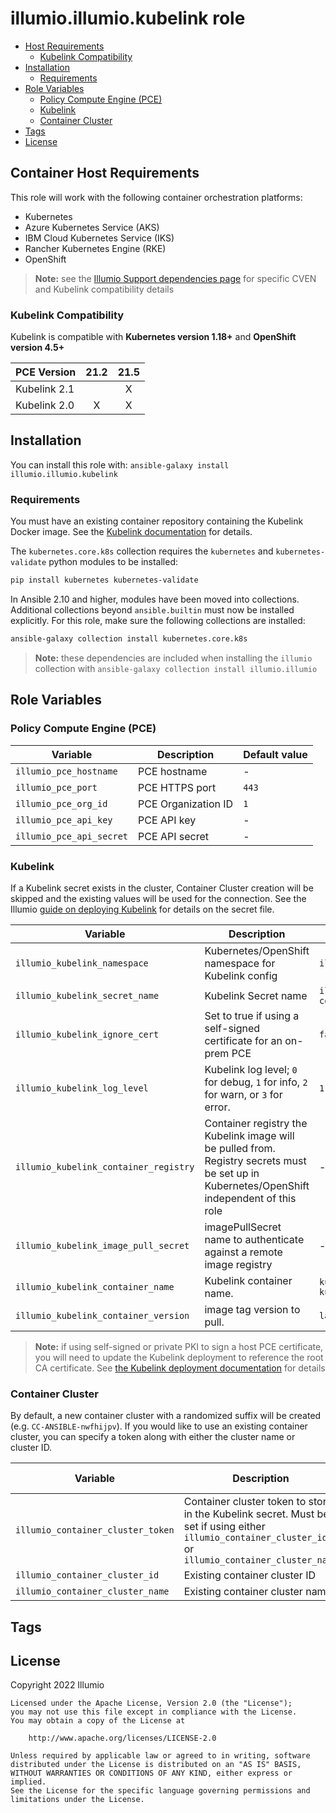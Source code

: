 # illumio.illumio.kubelink role  

- [Host Requirements](#host-requirements)
    - [Kubelink Compatibility](#kubelink-compatibility)
- [Installation](#installation)
    - [Requirements](#requirements)
- [Role Variables](#role-variables)
    - [Policy Compute Engine (PCE)](#policy-compute-engine-pce)
    - [Kubelink](#kubelink)
    - [Container Cluster](#container-cluster)
- [Tags](#tags)
- [License](#license)

## Container Host Requirements  

This role will work with the following container orchestration platforms:

- Kubernetes
- Azure Kubernetes Service (AKS)
- IBM Cloud Kubernetes Service (IKS)
- Rancher Kubernetes Engine (RKE)
- OpenShift

> **Note:** see the [Illumio Support dependencies page](https://support.illumio.com/shared/software/os-support-package-dependencies/cven_kubelink.html) for specific CVEN and Kubelink compatibility details  

### Kubelink Compatibility  

Kubelink is compatible with **Kubernetes version 1.18+** and **OpenShift version 4.5+**  

PCE Version  | 21.2 | 21.5 
------------ | :--: | :--: 
Kubelink 2.1 |      | X
Kubelink 2.0 | X    | X

## Installation  

You can install this role with: `ansible-galaxy install illumio.illumio.kubelink`  

### Requirements  

You must have an existing container repository containing the Kubelink Docker image. See the [Kubelink documentation](https://docs.illumio.com/core/21.5/Content/Guides/kubernetes-and-openshift/deployment/deploy-kubelink-in-your-cluster.htm?Highlight=kubelink) for details.  

The `kubernetes.core.k8s` collection requires the `kubernetes` and `kubernetes-validate` python modules to be installed:  

```sh
pip install kubernetes kubernetes-validate
```

In Ansible 2.10 and higher, modules have been moved into collections. Additional collections beyond `ansible.builtin` must now be installed explicitly. For this role, make sure the following collections are installed:  

```sh
ansible-galaxy collection install kubernetes.core.k8s
```

> **Note:** these dependencies are included when installing the `illumio` collection with `ansible-galaxy collection install illumio.illumio`  

## Role Variables  

### Policy Compute Engine (PCE)  

Variable | Description | Default value
-------- | ----------- | -------------
`illumio_pce_hostname` | PCE hostname | -
`illumio_pce_port` | PCE HTTPS port | `443`
`illumio_pce_org_id` | PCE Organization ID | `1`
`illumio_pce_api_key` | PCE API key | -
`illumio_pce_api_secret` | PCE API secret | -

### Kubelink

If a Kubelink secret exists in the cluster, Container Cluster creation will be skipped and the existing values will be used for the connection. See the Illumio [guide on deploying Kubelink](https://docs.illumio.com/core/21.5/Content/Guides/kubernetes-and-openshift/deployment/deploy-kubelink-in-your-cluster.htm) for details on the secret file.  

Variable | Description | Default value
-------- | ----------- | -------------
`illumio_kubelink_namespace` | Kubernetes/OpenShift namespace for Kubelink config | `illumio-system`  
`illumio_kubelink_secret_name` | Kubelink Secret name | `illumio-kubelink-config`  
`illumio_kubelink_ignore_cert` | Set to true if using a self-signed certificate for an on-prem PCE | `false`  
`illumio_kubelink_log_level` | Kubelink log level; `0` for debug, `1` for info, `2` for warn, or `3` for error. | `1`
`illumio_kubelink_container_registry` | Container registry the Kubelink image will be pulled from. Registry secrets must be set up in Kubernetes/OpenShift independent of this role | -
`illumio_kubelink_image_pull_secret` | imagePullSecret name to authenticate against a remote image registry | -
`illumio_kubelink_container_name` | Kubelink container name. | `kubelink/illumio-kubelink`
`illumio_kubelink_container_version` | image tag version to pull. | `latest`

> **Note:** if using self-signed or private PKI to sign a host PCE certificate, you will need to update the Kubelink deployment to reference the root CA certificate. See [the Kubelink deployment documentation](https://docs.illumio.com/core/21.5/Content/Guides/kubernetes-and-openshift/deployment/deploy-kubelink-in-your-cluster.htm#DeployKubelink) for details  

### Container Cluster  

By default, a new container cluster with a randomized suffix will be created (e.g. `CC-ANSIBLE-nwfhijpv`). If you would like to use an existing container cluster, you can specify a token along with either the cluster name or cluster ID.  

Variable | Description | Default value
-------- | ----------- | -------------
`illumio_container_cluster_token` | Container cluster token to store in the Kubelink secret. Must be set if using either `illumio_container_cluster_id` or `illumio_container_cluster_name` | -
`illumio_container_cluster_id` | Existing container cluster ID | -
`illumio_container_cluster_name` | Existing container cluster name | -

## Tags  


## License  

Copyright 2022 Illumio  

    Licensed under the Apache License, Version 2.0 (the "License");
    you may not use this file except in compliance with the License.
    You may obtain a copy of the License at

        http://www.apache.org/licenses/LICENSE-2.0

    Unless required by applicable law or agreed to in writing, software
    distributed under the License is distributed on an "AS IS" BASIS,
    WITHOUT WARRANTIES OR CONDITIONS OF ANY KIND, either express or implied.
    See the License for the specific language governing permissions and
    limitations under the License.
